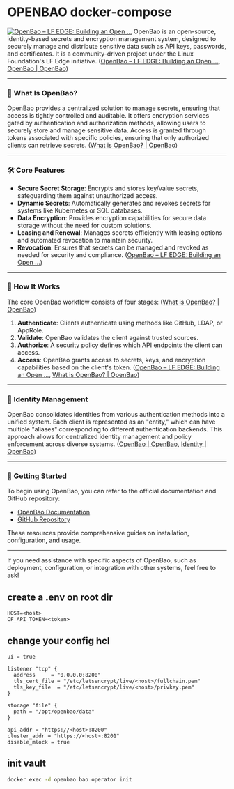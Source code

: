 # OPENBAO docker-compose

[![OpenBao – LF EDGE: Building an Open ...](https://images.openai.com/thumbnails/aabdf18cf2e2b39e15c83c168f80eb1e.png)](https://lfedge.org/projects/openbao/)
OpenBao is an open-source, identity-based secrets and encryption management system, designed to securely manage and distribute sensitive data such as API keys, passwords, and certificates. It is a community-driven project under the Linux Foundation's LF Edge initiative. ([OpenBao – LF EDGE: Building an Open ...](https://lfedge.org/projects/openbao/?utm_source=chatgpt.com), [OpenBao | OpenBao](https://openbao.org/?utm_source=chatgpt.com))

---

### 🔐 What Is OpenBao?

OpenBao provides a centralized solution to manage secrets, ensuring that access is tightly controlled and auditable. It offers encryption services gated by authentication and authorization methods, allowing users to securely store and manage sensitive data. Access is granted through tokens associated with specific policies, ensuring that only authorized clients can retrieve secrets. ([What is OpenBao? | OpenBao](https://openbao.org/docs/what-is-openbao/?utm_source=chatgpt.com))

---

### 🛠️ Core Features

- **Secure Secret Storage**: Encrypts and stores key/value secrets, safeguarding them against unauthorized access.
- **Dynamic Secrets**: Automatically generates and revokes secrets for systems like Kubernetes or SQL databases.
- **Data Encryption**: Provides encryption capabilities for secure data storage without the need for custom solutions.
- **Leasing and Renewal**: Manages secrets efficiently with leasing options and automated revocation to maintain security.
- **Revocation**: Ensures that secrets can be managed and revoked as needed for security and compliance. ([OpenBao – LF EDGE: Building an Open ...](https://lfedge.org/projects/openbao/?utm_source=chatgpt.com))

---

### 🔄 How It Works

The core OpenBao workflow consists of four stages: ([What is OpenBao? | OpenBao](https://openbao.org/docs/what-is-openbao/?utm_source=chatgpt.com))

1. **Authenticate**: Clients authenticate using methods like GitHub, LDAP, or AppRole.
2. **Validate**: OpenBao validates the client against trusted sources.
3. **Authorize**: A security policy defines which API endpoints the client can access.
4. **Access**: OpenBao grants access to secrets, keys, and encryption capabilities based on the client's token. ([OpenBao – LF EDGE: Building an Open ...](https://lfedge.org/projects/openbao/?utm_source=chatgpt.com), [What is OpenBao? | OpenBao](https://openbao.org/docs/what-is-openbao/?utm_source=chatgpt.com))

---

### 🧩 Identity Management

OpenBao consolidates identities from various authentication methods into a unified system. Each client is represented as an "entity," which can have multiple "aliases" corresponding to different authentication backends. This approach allows for centralized identity management and policy enforcement across diverse systems. ([OpenBao | OpenBao](https://openbao.org/?utm_source=chatgpt.com), [Identity | OpenBao](https://openbao.org/docs/concepts/identity/?utm_source=chatgpt.com))

---

### 🚀 Getting Started

To begin using OpenBao, you can refer to the official documentation and GitHub repository:

- [OpenBao Documentation](https://openbao.org/docs/what-is-openbao/)
- [GitHub Repository](https://github.com/openbao/openbao)

These resources provide comprehensive guides on installation, configuration, and usage.

---

If you need assistance with specific aspects of OpenBao, such as deployment, configuration, or integration with other systems, feel free to ask! 

## create a .env on root dir

```.env
HOST=<host>
CF_API_TOKEN=<token>
```

## change your config hcl

```hcl
ui = true

listener "tcp" {
  address     = "0.0.0.0:8200"
  tls_cert_file = "/etc/letsencrypt/live/<host>/fullchain.pem"
  tls_key_file  = "/etc/letsencrypt/live/<host>/privkey.pem"
}

storage "file" {
  path = "/opt/openbao/data"
}

api_addr = "https://<host>:8200"
cluster_addr = "https://<host>:8201"
disable_mlock = true
```

## init vault

```bash
docker exec -d openbao bao operator init 
```
